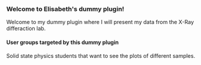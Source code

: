 ### Welcome to Elisabeth's dummy plugin!

Welcome to my dummy plugin where I will present my data from the X-Ray differaction lab.

#### User groups targeted by this dummy plugin

Solid state physics students that want to see the plots of different samples.